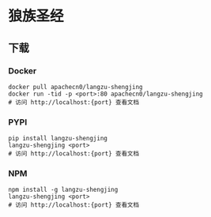 # 狼族圣经

## 下载

### Docker

```
docker pull apachecn0/langzu-shengjing
docker run -tid -p <port>:80 apachecn0/langzu-shengjing
# 访问 http://localhost:{port} 查看文档
```

### PYPI

```
pip install langzu-shengjing
langzu-shengjing <port>
# 访问 http://localhost:{port} 查看文档
```

### NPM

```
npm install -g langzu-shengjing
langzu-shengjing <port>
# 访问 http://localhost:{port} 查看文档
```